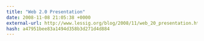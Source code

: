 ```yaml
---
title: "Web 2.0 Presentation"
date: 2008-11-08 21:05:38 +0000
external-url: http://www.lessig.org/blog/2008/11/web_20_presentation.html
hash: a47951bee83a1494d358b3d271d4d884
---
```



